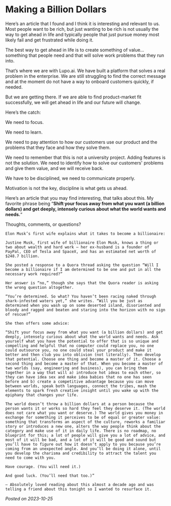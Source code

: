 # Making a Billion Dollars

Here’s an article that I found and I think it is interesting and relevant to us. Most people want to be rich, but just wanting to be rich is not usually the way to get ahead in life and typically people that just pursue money most likely fail and get frustrated while doing it.

The best way to get ahead in life is to create something of value… something that people need and that will solve work problems that they run into.

That’s where we are with Lupo.ai. We have built a platform that solves a real problem in the enterprise. We are still struggling to find the correct message and at the moment do not have a way to onboard customers quickly, if needed.

But we are getting there. If we are able to find product-market fit successfully, we will get ahead in life and our future will change.

Here’s the catch:

We need to focus. 

We need to learn. 

We need to pay attention to how our customers use our product and the problems that they face and how they solve them.

We need to remember that this is not a university project. Adding features is not the solution. We need to identify how to solve our customers' problems and give them value, and we will receive back.

We have to be disciplined, we need to communicate properly. 

Motivation is not the key, discipline is what gets us ahead. 

Here’s an article that you may find interesting, that talks about this. My favorite phrase being “**Shift your focus away from what you want (a billion dollars) and get deeply, intensely curious about what the world wants and needs.**“

Thoughts, comments, or questions?

```
Elon Musk’s first wife explains what it takes to become a billionaire:

Justine Musk, first wife of billionaire Elon Musk, knows a thing or two about wealth and hard work — her ex-husband is a founder of PayPal, CEO of Tesla and SpaceX, and has an estimated net worth of $248.7 billion.

She posted a response to a Quora thread asking the question “Will I become a billionaire if I am determined to be one and put in all the necessary work required?”

Her answer is “no,” though she says that the Quora reader is asking the wrong question altogether.

“You’re determined. So what? You haven’t been racing naked through shark-infested waters yet,” she writes. “Will you be just as determined when you wash up on some deserted island, disoriented and bloody and ragged and beaten and staring into the horizon with no sign of rescue?”

She then offers some advice:

“Shift your focus away from what you want (a billion dollars) and get deeply, intensely curious about what the world wants and needs. Ask yourself what you have the potential to offer that is so unique and compelling and helpful that no computer could replace you, no one could outsource you, no one could steal your product and make it better and then club you into oblivion (not literally). Then develop that potential. Choose one thing and become a master of it. Choose a second thing and become a master of that. When you become a master of two worlds (say, engineering and business), you can bring them together in a way that will a) introduce hot ideas to each other, so they can have idea sex and make idea babies that no one has seen before and b) create a competitive advantage because you can move between worlds, speak both languages, connect the tribes, mash the elements to spark fresh creative insight until you wake up with the epiphany that changes your life.

The world doesn’t throw a billion dollars at a person because the person wants it or works so hard they feel they deserve it. (The world does not care what you want or deserve.) The world gives you money in exchange for something it perceives to be of equal or greater value: something that transforms an aspect of the culture, reworks a familiar story or introduces a new one, alters the way people think about the category and make use of it in daily life. There is no roadmap, no blueprint for this; a lot of people will give you a lot of advice, and most of it will be bad, and a lot of it will be good and sound but you’ll have to figure out how it doesn’t apply to you because you’re coming from an unexpected angle. And you’ll be doing it alone, until you develop the charisma and credibility to attract the talent you need to come with you.

Have courage. (You will need it.)

And good luck. (You’ll need that too.)”

— Absolutely loved reading about this almost a decade ago and was telling a friend about this tonight so I wanted to resurface it.
```

_Posted on 2023-10-25_